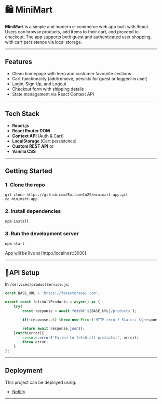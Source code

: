 # 🛍️ MiniMart

**MiniMart** is a simple and modern e-commerce web app built with React. Users can browse products, add items to their cart, and proceed to checkout. The app supports both guest and authenticated user shopping, with cart persistence via local storage.

---

##  Features

- Clean homepage with hero and customer favourite sections
- Cart functionality (add/remove, persists for guest or logged-in user)
- Login, Sign Up, and Logout
- Checkout form with shipping details
- State management via React Context API


---

## Tech Stack

- **React.js**
- **React Router DOM**
- **Context API** (Auth & Cart)
- **LocalStorage** (Cart persistence)
- **Custom REST API** or 
- **Vanilla CSS** 

---

## Getting Started

### 1. Clone the repo

```
git clone https://github.com/Boitumelo29/minimart-app.git
cd minimart-app
```

### 2. Install dependencies

```bash
npm install
```

### 3. Run the development server

```bash
npm start
```

App will be live at [http://localhost:3000]

---

## 🔌API Setup

In `/services/productService.js`:

```js
const BASE_URL = 'https://fakestoreapi.com';

export const fetchAllProducts = async() => {
    try{
        const response = await fetch(`${BASE_URL}/products`);

        if(!response.ok) throw new Error(`HTTP error! Status: ${response.status}`);

        return await response.json();
    }catch(error){
        console.error('Failed to fetch all products:', error);
        throw error;
    }
};
```

---

## Deployment

This project can be deployed using:

- [Netlify](https://netlify.com/)
---
